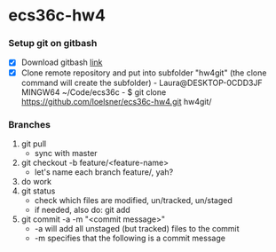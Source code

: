 # ecs36c-hw4

### Setup git on gitbash
- [x] Download gitbash [link](https://git-scm.com/downloads)
- [x] Clone remote repository and put into subfolder "hw4git" (the clone command will create the subfolder)
      - Laura@DESKTOP-0CDD3JF MINGW64 ~/Code/ecs36c
      - $ git clone https://github.com/loelsner/ecs36c-hw4.git hw4git/
### Branches
1. git pull
      - sync with master
2. git checkout -b feature/\<feature-name\>
      - let's name each branch feature/<feature-name>, yah?
3. do work
4. git status
      - check which files are modified, un/tracked, un/staged
      - if needed, also do: git add <file> <file>
5. git commit -a -m "\<commit message\>"
      - -a will add all unstaged (but tracked) files to the commit
      - -m specifies that the following is a commit message
